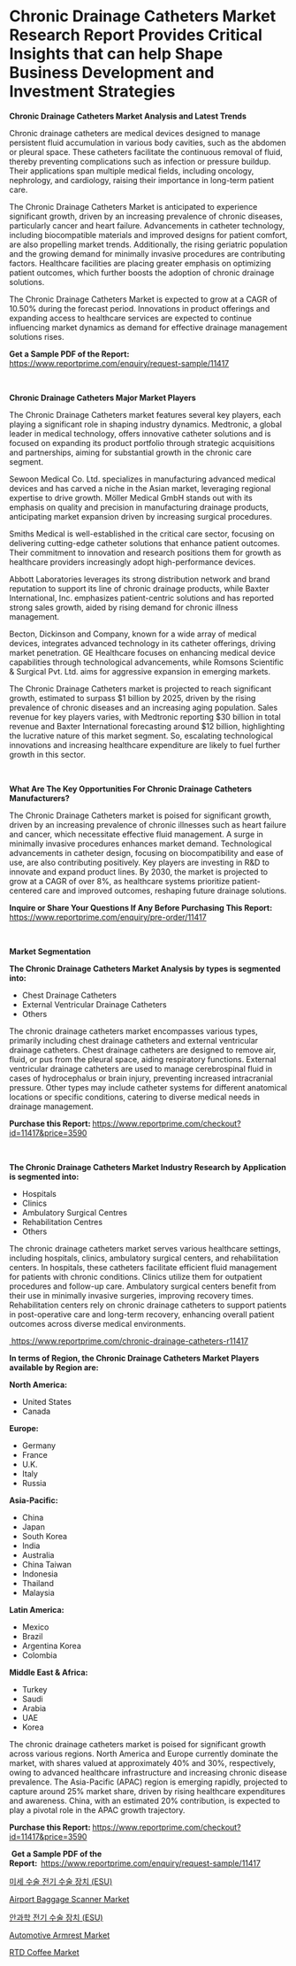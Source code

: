 <p><h1>Chronic Drainage Catheters Market Research Report Provides Critical Insights that can help Shape Business Development and Investment Strategies</h1></p><p><strong>Chronic Drainage Catheters Market Analysis and Latest Trends</strong></p>
<p><p>Chronic drainage catheters are medical devices designed to manage persistent fluid accumulation in various body cavities, such as the abdomen or pleural space. These catheters facilitate the continuous removal of fluid, thereby preventing complications such as infection or pressure buildup. Their applications span multiple medical fields, including oncology, nephrology, and cardiology, raising their importance in long-term patient care.</p><p>The Chronic Drainage Catheters Market is anticipated to experience significant growth, driven by an increasing prevalence of chronic diseases, particularly cancer and heart failure. Advancements in catheter technology, including biocompatible materials and improved designs for patient comfort, are also propelling market trends. Additionally, the rising geriatric population and the growing demand for minimally invasive procedures are contributing factors. Healthcare facilities are placing greater emphasis on optimizing patient outcomes, which further boosts the adoption of chronic drainage solutions.</p><p>The Chronic Drainage Catheters Market is expected to grow at a CAGR of 10.50% during the forecast period. Innovations in product offerings and expanding access to healthcare services are expected to continue influencing market dynamics as demand for effective drainage management solutions rises.</p></p>
<p><strong>Get a Sample PDF of the Report:&nbsp;</strong> <a href="https://www.reportprime.com/enquiry/request-sample/11417">https://www.reportprime.com/enquiry/request-sample/11417</a></p>
<p>&nbsp;</p>
<p><strong>Chronic Drainage Catheters Major Market Players</strong></p>
<p><p>The Chronic Drainage Catheters market features several key players, each playing a significant role in shaping industry dynamics. Medtronic, a global leader in medical technology, offers innovative catheter solutions and is focused on expanding its product portfolio through strategic acquisitions and partnerships, aiming for substantial growth in the chronic care segment.</p><p>Sewoon Medical Co. Ltd. specializes in manufacturing advanced medical devices and has carved a niche in the Asian market, leveraging regional expertise to drive growth. Möller Medical GmbH stands out with its emphasis on quality and precision in manufacturing drainage products, anticipating market expansion driven by increasing surgical procedures.</p><p>Smiths Medical is well-established in the critical care sector, focusing on delivering cutting-edge catheter solutions that enhance patient outcomes. Their commitment to innovation and research positions them for growth as healthcare providers increasingly adopt high-performance devices.</p><p>Abbott Laboratories leverages its strong distribution network and brand reputation to support its line of chronic drainage products, while Baxter International, Inc. emphasizes patient-centric solutions and has reported strong sales growth, aided by rising demand for chronic illness management.</p><p>Becton, Dickinson and Company, known for a wide array of medical devices, integrates advanced technology in its catheter offerings, driving market penetration. GE Healthcare focuses on enhancing medical device capabilities through technological advancements, while Romsons Scientific & Surgical Pvt. Ltd. aims for aggressive expansion in emerging markets.</p><p>The Chronic Drainage Catheters market is projected to reach significant growth, estimated to surpass $1 billion by 2025, driven by the rising prevalence of chronic diseases and an increasing aging population. Sales revenue for key players varies, with Medtronic reporting $30 billion in total revenue and Baxter International forecasting around $12 billion, highlighting the lucrative nature of this market segment. So, escalating technological innovations and increasing healthcare expenditure are likely to fuel further growth in this sector.</p></p>
<p>&nbsp;</p>
<p><strong>What Are The Key Opportunities For Chronic Drainage Catheters Manufacturers?</strong></p>
<p><p>The Chronic Drainage Catheters market is poised for significant growth, driven by an increasing prevalence of chronic illnesses such as heart failure and cancer, which necessitate effective fluid management. A surge in minimally invasive procedures enhances market demand. Technological advancements in catheter design, focusing on biocompatibility and ease of use, are also contributing positively. Key players are investing in R&D to innovate and expand product lines. By 2030, the market is projected to grow at a CAGR of over 8%, as healthcare systems prioritize patient-centered care and improved outcomes, reshaping future drainage solutions.</p></p>
<p><strong>Inquire or Share Your Questions If Any Before Purchasing This Report:</strong> <a href="https://www.reportprime.com/enquiry/pre-order/11417">https://www.reportprime.com/enquiry/pre-order/11417</a></p>
<p>&nbsp;</p>
<p><strong>Market Segmentation</strong></p>
<p><strong>The Chronic Drainage Catheters Market Analysis by types is segmented into:</strong></p>
<p><ul><li>Chest Drainage Catheters</li><li>External Ventricular Drainage Catheters</li><li>Others</li></ul></p>
<p><p>The chronic drainage catheters market encompasses various types, primarily including chest drainage catheters and external ventricular drainage catheters. Chest drainage catheters are designed to remove air, fluid, or pus from the pleural space, aiding respiratory functions. External ventricular drainage catheters are used to manage cerebrospinal fluid in cases of hydrocephalus or brain injury, preventing increased intracranial pressure. Other types may include catheter systems for different anatomical locations or specific conditions, catering to diverse medical needs in drainage management.</p></p>
<p><strong>Purchase this Report:&nbsp;</strong><a href="https://www.reportprime.com/checkout?id=11417&price=3590">https://www.reportprime.com/checkout?id=11417&price=3590</a></p>
<p>&nbsp;</p>
<p><strong>The Chronic Drainage Catheters Market Industry Research by Application is segmented into:</strong></p>
<p><ul><li>Hospitals</li><li>Clinics</li><li>Ambulatory Surgical Centres</li><li>Rehabilitation Centres</li><li>Others</li></ul></p>
<p><p>The chronic drainage catheters market serves various healthcare settings, including hospitals, clinics, ambulatory surgical centers, and rehabilitation centers. In hospitals, these catheters facilitate efficient fluid management for patients with chronic conditions. Clinics utilize them for outpatient procedures and follow-up care. Ambulatory surgical centers benefit from their use in minimally invasive surgeries, improving recovery times. Rehabilitation centers rely on chronic drainage catheters to support patients in post-operative care and long-term recovery, enhancing overall patient outcomes across diverse medical environments.</p></p>
<p><a href="https://www.reportprime.com/chronic-drainage-catheters-r11417">&nbsp;https://www.reportprime.com/chronic-drainage-catheters-r11417</a></p>
<p><strong>In terms of Region, the Chronic Drainage Catheters Market Players available by Region are:</strong></p>
<p>
    <p> <strong> North America: </strong>
        <ul>
            <li>United States</li>
            <li>Canada</li>
        </ul>
        </p> 
    <p> <strong> Europe: </strong>
        <ul>
            <li>Germany</li>
            <li>France</li>
            <li>U.K.</li>
            <li>Italy</li>
            <li>Russia</li>
        </ul>
        </p> 
    <p> <strong> Asia-Pacific: </strong>
        <ul>
            <li>China</li>
            <li>Japan</li>
            <li>South Korea</li>
            <li>India</li>
            <li>Australia</li>
            <li>China Taiwan</li>
            <li>Indonesia</li>
            <li>Thailand</li>
            <li>Malaysia</li>
        </ul>
        </p> 
    <p> <strong> Latin America: </strong>
        <ul>
            <li>Mexico</li>
            <li>Brazil</li>
            <li>Argentina Korea</li>
            <li>Colombia</li>
        </ul>
        </p> 
    <p> <strong> Middle East & Africa: </strong>
        <ul>
            <li>Turkey</li>
            <li>Saudi</li>
            <li>Arabia</li>
            <li>UAE</li>
            <li>Korea</li>
        </ul>
    </p>
    </p>
<p><p>The chronic drainage catheters market is poised for significant growth across various regions. North America and Europe currently dominate the market, with shares valued at approximately 40% and 30%, respectively, owing to advanced healthcare infrastructure and increasing chronic disease prevalence. The Asia-Pacific (APAC) region is emerging rapidly, projected to capture around 25% market share, driven by rising healthcare expenditures and awareness. China, with an estimated 20% contribution, is expected to play a pivotal role in the APAC growth trajectory.</p></p>
<p><strong>Purchase this Report: </strong><a href="https://www.reportprime.com/checkout?id=11417&price=3590">https://www.reportprime.com/checkout?id=11417&price=3590</a></p>
<p>&nbsp;<strong>Get a Sample PDF of the Report:&nbsp;&nbsp;</strong><a href="https://www.reportprime.com/enquiry/request-sample/11417">https://www.reportprime.com/enquiry/request-sample/11417</a></p>
<p><strong></strong></p>
<p><p><a href="https://medium.com/@iarhbiqv81/%EC%84%B8%EA%B3%84-microsurgery-electrosurgical-units-esus-market-%EC%9D%80-2024%EC%97%90%EC%84%9C-2031%EB%A1%9C-%EC%97%B0%ED%8F%89%EA%B7%A0-%EC%A6%9D%EA%B0%80%EC%9C%A8%EC%9D%84-%EB%B3%B4%EC%9D%BC-%EA%B2%83%EC%9C%BC%EB%A1%9C-%EC%98%88%EC%83%81%EB%90%A9%EB%8B%88%EB%8B%A4-47b4b29be0d3">미세 수술 전기 수술 장치 (ESU)</a></p><p><a href="https://www.linkedin.com/pulse/airport-baggage-scanner-market-share-analysis-growth-trends-dys5e?trackingId=3wsBWxbhTVKysbEgy7ekBA%3D%3D">Airport Baggage Scanner Market</a></p><p><a href="https://medium.com/@iarhbiqv81/%EC%84%B8%EA%B3%84-ophthalmology-electrosurgical-units-esus-market-%EC%9D%80-2024%EC%97%90%EC%84%9C-2031%EB%A1%9C-%EC%97%B0%ED%8F%89%EA%B7%A0-%EC%A6%9D%EA%B0%80%EC%9C%A8%EC%9D%84-%EB%B3%B4%EC%9D%BC-%EA%B2%83%EC%9C%BC%EB%A1%9C-%EC%98%88%EC%83%81%EB%90%A9%EB%8B%88%EB%8B%A4-37122396f84d">안과학 전기 수술 장치 (ESU)</a></p><p><a href="https://issuu.com/reportprime-2/docs/automotive-armrest-market-size-2030_70fca434d45d61">Automotive Armrest Market</a></p><p><a href="https://medium.com/@kimvicki3211/the-rtd-coffee-market-has-grown-significantly-as-a-result-of-several-important-causes-03ace705cad6">RTD Coffee Market</a></p></p>
